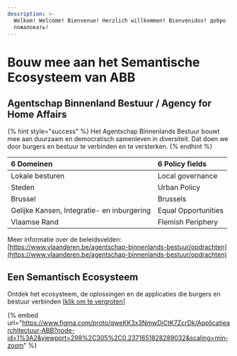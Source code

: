 ```yaml
---
description: >-
  Welkom! Welcome! Bienvenue! Herzlich willkommen! Bienvenidos! добро
  пожаловать!
---
```


# Bouw mee aan het Semantische Ecosysteem van ABB

## **Agentschap Binnenland Bestuur /** Agency for Home Affairs

{% hint style="success" %}
Het Agentschap Binnenlands Bestuur bouwt mee aan duurzaam en democratisch samenleven in diversiteit. Dat doen we door burgers en bestuur te verbinden en te versterken.
{% endhint %}

| 6 Domeinen | 6 Policy fields |
| :--- | :--- |
| Lokale besturen | Local governance |
| Steden | Urban Policy |
| Brussel | Brussels |
| Gelijke Kansen, Integratie- en inburgering | Equal Opportunities |
| Vlaamse Rand | Flemish Periphery |

Meer informatie over de beleidsvelden: [https://www.vlaanderen.be/agentschap-binnenlands-bestuur/opdrachten](https://www.vlaanderen.be/agentschap-binnenlands-bestuur/opdrachten)

## Een Semantisch Ecosysteem

Ontdek het ecosysteem, de oplossingen en de applicaties die burgers en bestuur verbinden \[[klik om te vergroten](https://www.figma.com/proto/qweKK3x3NmwDiCtK7ZcrDk/Applicatiearchitectuur-ABB?node-id=1%3A2&viewport=298%2C305%2C0.2371651828289032&scaling=min-zoom)\]

{% embed url="https://www.figma.com/proto/qweKK3x3NmwDiCtK7ZcrDk/Applicatiearchitectuur-ABB?node-id=1%3A2&viewport=298%2C305%2C0.2371651828289032&scaling=min-zoom" %}

